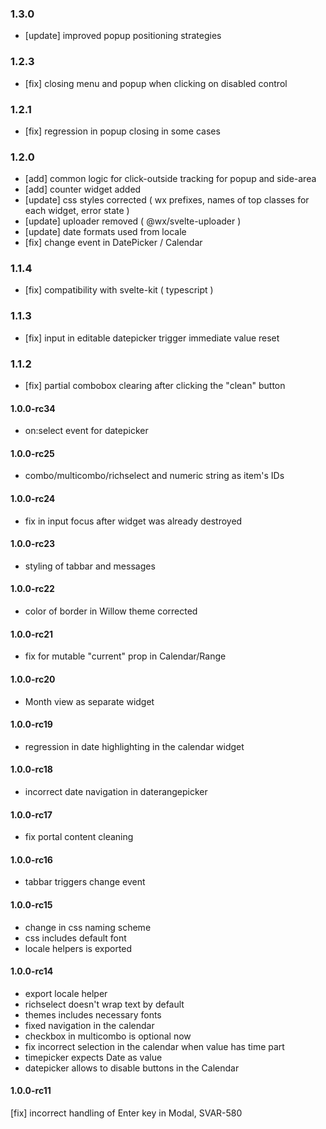 ### 1.3.0

-   [update] improved popup positioning strategies

### 1.2.3

-   [fix] closing menu and popup when clicking on disabled control

### 1.2.1

-   [fix] regression in popup closing in some cases

### 1.2.0

-   [add] common logic for click-outside tracking for popup and side-area
-   [add] counter widget added
-   [update] css styles corrected ( wx prefixes, names of top classes for each widget, error state )
-   [update] uploader removed ( @wx/svelte-uploader )
-   [update] date formats used from locale
-   [fix] change event in DatePicker / Calendar

### 1.1.4

-   [fix] compatibility with svelte-kit ( typescript )

### 1.1.3

-   [fix] input in editable datepicker trigger immediate value reset

### 1.1.2

-   [fix] partial combobox clearing after clicking the "clean" button

#### 1.0.0-rc34

-   on:select event for datepicker

#### 1.0.0-rc25

-   combo/multicombo/richselect and numeric string as item's IDs

#### 1.0.0-rc24

-   fix in input focus after widget was already destroyed

#### 1.0.0-rc23

-   styling of tabbar and messages

#### 1.0.0-rc22

-   color of border in Willow theme corrected

#### 1.0.0-rc21

-   fix for mutable "current" prop in Calendar/Range

#### 1.0.0-rc20

-   Month view as separate widget

#### 1.0.0-rc19

-   regression in date highlighting in the calendar widget

#### 1.0.0-rc18

-   incorrect date navigation in daterangepicker

#### 1.0.0-rc17

-   fix portal content cleaning

#### 1.0.0-rc16

-   tabbar triggers change event

#### 1.0.0-rc15

-   change in css naming scheme
-   css includes default font
-   locale helpers is exported

#### 1.0.0-rc14

-   export locale helper
-   richselect doesn't wrap text by default
-   themes includes necessary fonts
-   fixed navigation in the calendar
-   checkbox in multicombo is optional now
-   fix incorrect selection in the calendar when value has time part
-   timepicker expects Date as value
-   datepicker allows to disable buttons in the Calendar

#### 1.0.0-rc11

[fix] incorrect handling of Enter key in Modal, SVAR-580
